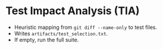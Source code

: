 
# Test Impact Analysis (TIA)

- Heuristic mapping from `git diff --name-only` to test files.
- Writes `artifacts/test_selection.txt`.
- If empty, run the full suite.
